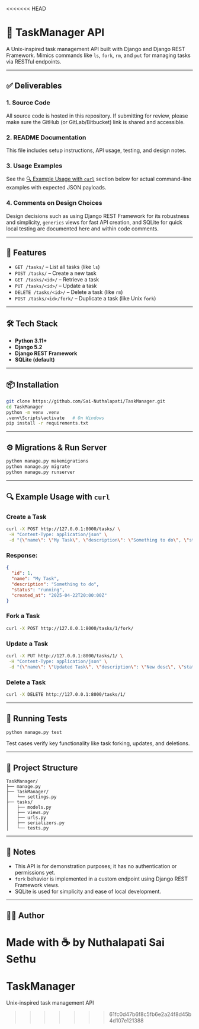 <<<<<<< HEAD
# 🧠 TaskManager API

A Unix-inspired task management API built with Django and Django REST Framework. Mimics commands like `ls`, `fork`, `rm`, and `put` for managing tasks via RESTful endpoints.

---

## ✅ Deliverables

### 1. Source Code
All source code is hosted in this repository. If submitting for review, please make sure the GitHub (or GitLab/Bitbucket) link is shared and accessible.

### 2. README Documentation
This file includes setup instructions, API usage, testing, and design notes.

### 3. Usage Examples
See the [🔍 Example Usage with `curl`](#-example-usage-with-curl) section below for actual command-line examples with expected JSON payloads.

### 4. Comments on Design Choices
Design decisions such as using Django REST Framework for its robustness and simplicity, `generics` views for fast API creation, and SQLite for quick local testing are documented here and within code comments.

---

## 🚀 Features

- `GET /tasks/` – List all tasks (like `ls`)
- `POST /tasks/` – Create a new task
- `GET /tasks/<id>/` – Retrieve a task
- `PUT /tasks/<id>/` – Update a task
- `DELETE /tasks/<id>/` – Delete a task (like `rm`)
- `POST /tasks/<id>/fork/` – Duplicate a task (like Unix `fork`)

---

## 🛠 Tech Stack

- **Python 3.11+**
- **Django 5.2**
- **Django REST Framework**
- **SQLite (default)**

---

## 📦 Installation

```bash
git clone https://github.com/Sai-Nuthalapati/TaskManager.git
cd TaskManager
python -m venv .venv
.venv\Scripts\activate   # On Windows
pip install -r requirements.txt
```

---

## ⚙️ Migrations & Run Server

```bash
python manage.py makemigrations
python manage.py migrate
python manage.py runserver
```

---

## 🔍 Example Usage with `curl`

### Create a Task
```bash
curl -X POST http://127.0.0.1:8000/tasks/ \
 -H "Content-Type: application/json" \
 -d "{\"name\": \"My Task\", \"description\": \"Something to do\", \"status\": \"running\"}"
```

### Response:
```json
{
  "id": 1,
  "name": "My Task",
  "description": "Something to do",
  "status": "running",
  "created_at": "2025-04-22T20:00:00Z"
}
```

### Fork a Task
```bash
curl -X POST http://127.0.0.1:8000/tasks/1/fork/
```

### Update a Task
```bash
curl -X PUT http://127.0.0.1:8000/tasks/1/ \
 -H "Content-Type: application/json" \
 -d "{\"name\": \"Updated Task\", \"description\": \"New desc\", \"status\": \"completed\"}"
```

### Delete a Task
```bash
curl -X DELETE http://127.0.0.1:8000/tasks/1/
```

---

## 🧪 Running Tests

```bash
python manage.py test
```

Test cases verify key functionality like task forking, updates, and deletions.

---

## 📂 Project Structure

```
TaskManager/
├── manage.py
├── TaskManager/
│   └── settings.py
├── tasks/
│   ├── models.py
│   ├── views.py
│   ├── urls.py
│   ├── serializers.py
│   └── tests.py
```

---

## 📌 Notes

- This API is for demonstration purposes; it has no authentication or permissions yet.
- `fork` behavior is implemented in a custom endpoint using Django REST Framework views.
- SQLite is used for simplicity and ease of local development.

---


## 👨‍💻 Author

Made with ☕ by Nuthalapati Sai Sethu
=======
# TaskManager
Unix-inspired task management API
>>>>>>> 61fc0d47b6f8c5fb6e2a24f8d45b4d107e121388
